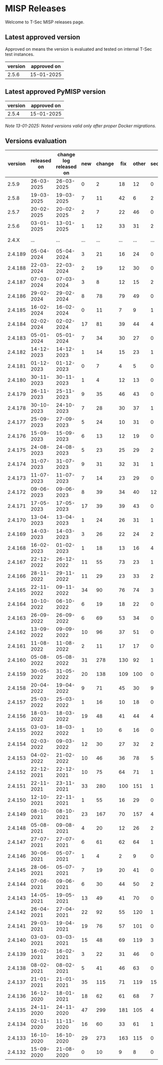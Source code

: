 # MISP Releases
Welcome to T-Sec MISP releases page.

<!--- ALL LINES BELOW ARE READ BY AUTOMATED SCRIPTS, DO NOT CHANGE THE FORMAT --->
## Latest approved version
Approved on means the version is evaluated and tested on internal T-Sec test instances.

|version|approved on|
|-------|-----------|
|2.5.6  |15-01-2025 |
## Latest approved PyMISP version
|version|approved on|
|-------|-----------|
|2.5.4  |15-01-2025 |

_Note 13-01-2025: Noted versions valid only after proper Docker migrations._

## Versions evaluation
|version|released on|change log released on|new|change|fix|other|security|evaluated on|status|
|-------|-----------|----------------------|---|------|---|-----|--------|------------|------|
|2.5.9  |26-03-2025 |26-03-2025            |0  |2     |18 |12   |0       |16-04-2025  |normal|
|2.5.8  |19-03-2025 |19-03-2025            |7  |11    |42 |6    |2       |16-04-2025  |high  |
|2.5.7  |20-02-2025 |20-02-2025            |2  |7     |22 |46   |0       |04-03-2025  |normal|
|2.5.6  |03-01-2025 |13-01-2025            |1  |12    |33 |31   |2       |13-01-2025  |high  |
|2.4.X  |... |...            |...  |...    |... |...   |...       |...  |migration window|
|2.4.189|05-04-2024 |05-04-2024            |3  |21    |16 |24   |0       |10-04-2024  |normal|
|2.4.188|22-03-2024 |22-03-2024            |2  |19    |12 |30   |0       |10-04-2024  |normal|
|2.4.187|07-03-2024 |07-03-2024            |3  |8     |12 |15   |2       |10-04-2024  |normal|
|2.4.186|29-02-2024 |29-02-2024            |8  |78    |79 |49   |0       |19-03-2024  |high  |
|2.4.185|16-02-2024 |16-02-2024            |0  |11    |7  |9    |1       |19-03-2024  |normal|
|2.4.184|02-02-2024 |02-02-2024            |17 |81    |39 |44   |4       |18-03-2024  |normal|
|2.4.183|05-01-2024 |05-01-2024            |7  |34    |30 |27   |0       |15-01-2024  |normal|
|2.4.182|14-12-2023 |14-12-2023            |1  |14    |15 |23   |1       |15-01-2024  |normal|
|2.4.181|01-12-2023 |01-12-2023            |0  |7     |4  |5    |0       |05-12-2023  |high - time|
|2.4.180|30-11-2023 |30-11-2023            |1  |4     |12 |13   |0       |30-11-2023  |normal|
|2.4.179|26-11-2023 |25-11-2023            |9  |35    |46 |43   |0       |30-11-2023  |normal|
|2.4.178|30-10-2023 |24-10-2023            |7  |28    |30 |37   |1       |30-11-2023  |normal|
|2.4.177|25-09-2023 |27-09-2023            |5  |24    |10 |31   |0       |24-10-2023  |normal|
|2.4.176|15-09-2023 |15-09-2023            |6  |13    |12 |19   |0       |24-10-2023  |normal|
|2.4.175|24-08-2023 |24-08-2023            |5  |23    |25 |29   |2       |31-08-2023  |high  |
|2.4.174|31-07-2023 |31-07-2023            |9  |31    |32 |31   |1       |31-08-2023  |normal|
|2.4.173|11-07-2023 |11-07-2023            |7  |14    |23 |29   |0       |31-08-2023  |normal|
|2.4.172|09-06-2023 |09-06-2023            |8  |39    |34 |40   |12      |15-06-2023  |normal|
|2.4.171|17-05-2023 |17-05-2023            |17 |39    |39 |43   |0       |29-05-2023  |normal|
|2.4.170|13-04-2023 |13-04-2023            |1  |24    |26 |31   |1       |20-04-2023  |high  |
|2.4.169|14-03-2023 |14-03-2023            |3  |26    |22 |24   |2       |03-04-2023  |normal|
|2.4.168|16-02-2023 |01-02-2023            |1  |18    |13 |16   |4       |21-02-2023  |high  |
|2.4.167|22-12-2022 |26-12-2022            |11 |55    |73 |23   |1       |04-01-2023  |high  |
|2.4.166|28-11-2022 |29-11-2022            |11 |29    |23 |33   |2       |30-11-2022  |high  |
|2.4.165|22-11-2022 |09-11-2022            |34 |90    |76 |74   |3       |22-11-2022  |high  |
|2.4.164|10-10-2022 |06-10-2022            |6  |19    |18 |22   |0       |11-10-2022  |normal|
|2.4.163|26-09-2022 |26-09-2022            |6  |69    |53 |34   |0       |11-10-2022  |normal|
|2.4.162|13-09-2022 |09-09-2022            |10 |96    |37 |51   |0       |13-09-2022  |normal|
|2.4.161|11-08-2022 |11-08-2022            |2  |11    |17 |17   |0       |24-08-2022  |high  |
|2.4.160|05-08-2022 |05-08-2022            |31 |278   |130|92   |1       |24-08-2022  |normal|
|2.4.159|30-05-2022 |31-05-2022            |20 |138   |109|100  |0       |31-05-2022  |high  |
|2.4.158|20-04-2022 |19-04-2022            |9  |71    |45 |30   |9       |20-04-2022  |high  |
|2.4.157|25-03-2022 |25-03-2022            |1  |16    |10 |18   |0       |28-03-2022  |high  |
|2.4.156|18-03-2022 |18-03-2022            |19 |48    |41 |44   |4       |21-03-2022  |high  |
|2.4.155|03-03-2022 |18-03-2022            |1  |10    |6  |16   |0       |21-03-2022  |normal|  
|2.4.154|02-03-2022 |09-03-2022            |12 |30    |27 |32   |2       |14-03-2022  |normal|
|2.4.153|04-02-2022 |21-02-2022            |10 |46    |36 |78   |5       |23-02-2022  |high  |
|2.4.152|22-12-2021 |22-12-2021            |10 |75    |64 |71   |1       |04-01-2022  |normal|
|2.4.151|22-11-2021 |23-11-2021            |33 |280   |100|151  |1       |29-11-2021  |high  |
|2.4.150|12-10-2021 |22-11-2021            |1  |55    |16 |29   |0       |19-10-2021  |normal|
|2.4.149|08-10-2021 |08-10-2021            |23 |167   |70 |157  |4       |12-10-2021  |high  |
|2.4.148|05-08-2021 |09-08-2021            |4  |20    |12 |26   |2       |31-08-2021  |high  |
|2.4.147|27-07-2021 |27-07-2021            |6  |61    |62 |64   |1       |05-08-2021  |high  |
|2.4.146|30-06-2021 |05-07-2021            |1  |4     |2  |9    |0       |21-07-2021  |normal|
|2.4.145|28-06-2021 |05-07-2021            |7  |19    |20 |41   |0       |21-07-2021  |normal|
|2.4.144|07-06-2021 |09-06-2021            |6  |30    |44 |50   |2       |10-06-2021  |high  |
|2.4.143|14-05-2021 |19-05-2021            |13 |49    |41 |70   |0       |27-05-2021  |normal|
|2.4.142|26-04-2021 |27-04-2021            |22 |92    |55 |120  |1       |27-04-2021  |high  |
|2.4.141|29-03-2021 |19-04-2021            |19 |76    |57 |101  |0       |19-04-2021  |normal|
|2.4.140|03-03-2021 |03-03-2021            |15 |48    |69 |119  |3       |09-03-2021  |normal|
|2.4.139|16-02-2021 |16-02-2021            |3  |22    |31 |46   |0       |18-02-2021  |normal|
|2.4.138|08-02-2021 |08-02-2021            |5  |41    |46 |63   |0       |10-02-2021  |normal|
|2.4.137|21-01-2021 |21-01-2021            |35 |115   |71 |119  |15      |21-01-2021  |high  |
|2.4.136|16-12-2020 |18-01-2021            |18 |62    |61 |68   |7       |18-01-2021  |high  |
|2.4.135|24-11-2020 |24-11-2020            |47 |299   |181|105  |4       |17-12-2020  |high  |
|2.4.134|02-11-2020 |11-11-2020            |16 |60    |33 |61   |1       |24-11-2020  |high  |
|2.4.133|16-10-2020 |16-10-2020            |29 |273   |163|115  |0       |22-10-2020  |high  |
|2.4.132|15-09-2020 |21-08-2020            |0  |10    |9  |8    |0       |25-09-2020  |high  |
